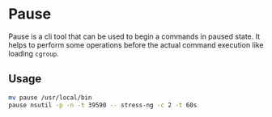 # Pause

Pause is a cli tool that can be used to begin a commands in paused state. It helps to perform some operations before the actual command 
execution like loading `cgroup`. 

## Usage

```sh
mv pause /usr/local/bin
pause nsutil -p -n -t 39590 -- stress-ng -c 2 -t 60s
```
